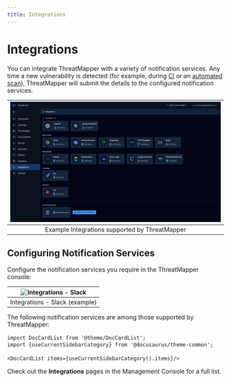 ```yaml
---
title: Integrations
---
```


# Integrations

You can integrate ThreatMapper with a variety of notification services.  Any time a new vulnerability is detected (for example, during [CI](/docs/v2.0/operations/scanning-ci) or an [automated scan](/docs/v2.0/operations/scanning)), ThreatMapper will submit the details to the configured notification services.

|    ![Integrations](../img/integrations.png)    |
|:----------------------------------------------:|
| Example Integrations supported by ThreatMapper |

## Configuring Notification Services

Configure the notification services you require in the ThreatMapper console:


| ![Integrations - Slack](../img/integrations-slack.png) |
|:------------------------------------------------------:|
|             Integrations - Slack (example)             |


The following notification services are among those supported by ThreatMapper:   

```mdx-code-block
import DocCardList from '@theme/DocCardList';
import {useCurrentSidebarCategory} from '@docusaurus/theme-common';

<DocCardList items={useCurrentSidebarCategory().items}/>
```

Check out the **Integrations** pages in the Management Console for a full list.



